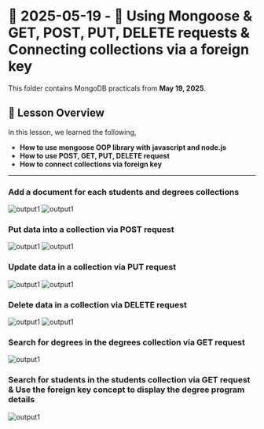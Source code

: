 # 📅 2025-05-19 - 🍃 Using Mongoose & GET, POST, PUT, DELETE requests & Connecting collections via a foreign key

This folder contains MongoDB practicals from **May 19, 2025**.

## 📜 Lesson Overview  
In this lesson, we learned the following,
- **How to use mongoose OOP library with javascript and node.js**
- **How to use POST, GET, PUT, DELETE request**
- **How to connect collections via foreign key**
---

### Add a document for each students and degrees collections

![output1](Outputs/1.png)
![output1](Outputs/2.png)

### Put data into a collection via POST request

![output1](Outputs/post-postman.png)
![output1](Outputs/post-mongodb.png)

### Update data in a collection via PUT request

![output1](Outputs/put-1.png)
![output1](Outputs/put-2.png)

### Delete data in a collection via DELETE request

![output1](Outputs/delete-postman.png)
![output1](Outputs/delete-mongodb.png)

### Search for degrees in the degrees collection via GET request

![output1](Outputs/get-degree.png)

### Search for students in the students collection via GET request & Use the foreign key concept to display the degree program details

![output1](Outputs/get-student.png)
